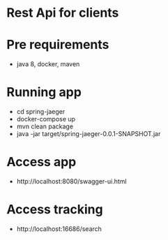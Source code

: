 # Rest Api for clients 

# Pre requirements
- java 8, docker, maven

# Running app
- cd spring-jaeger
- docker-compose up
- mvn clean package
- java -jar target/spring-jaeger-0.0.1-SNAPSHOT.jar

# Access app
- http://localhost:8080/swagger-ui.html

# Access tracking
- http://localhost:16686/search

